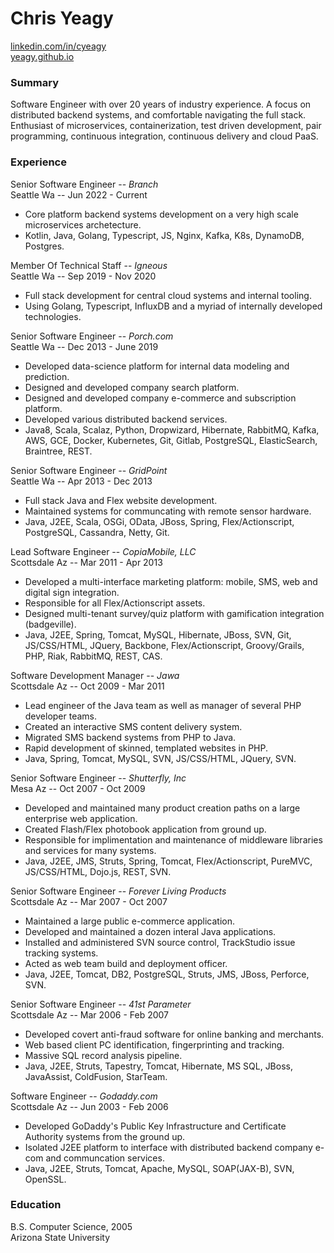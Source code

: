 # Chris Yeagy
[linkedin.com/in/cyeagy](https://www.linkedin.com/in/cyeagy)  
[yeagy.github.io](https://yeagy.github.io)

### Summary
Software Engineer with over 20 years of industry experience. A focus on distributed backend systems, and comfortable navigating the full stack.  
Enthusiast of microservices, containerization, test driven development, pair programming, continuous integration, continuous delivery and cloud PaaS.

### Experience
Senior Software Engineer -- _Branch_  
Seattle Wa -- Jun 2022 - Current
* Core platform backend systems development on a very high scale microservices archetecture.
* Kotlin, Java, Golang, Typescript, JS, Nginx, Kafka, K8s, DynamoDB, Postgres.

Member Of Technical Staff -- _Igneous_  
Seattle Wa -- Sep 2019 - Nov 2020
* Full stack development for central cloud systems and internal tooling. 
* Using Golang, Typescript, InfluxDB and a myriad of internally developed technologies.

Senior Software Engineer -- _Porch.com_  
Seattle Wa -- Dec 2013 - June 2019
* Developed data-science platform for internal data modeling and prediction.
* Designed and developed company search platform.
* Designed and developed company e-commerce and subscription platform.
* Developed various distributed backend services.
* Java8, Scala, Scalaz, Python, Dropwizard, Hibernate, RabbitMQ, Kafka, AWS, GCE, Docker, Kubernetes, Git, Gitlab, PostgreSQL, ElasticSearch, Braintree, REST.

Senior Software Engineer -- _GridPoint_  
Seattle Wa -- Apr 2013 - Dec 2013
* Full stack Java and Flex website development.
* Maintained systems for communcating with remote sensor hardware.
* Java, J2EE, Scala, OSGi, OData, JBoss, Spring, Flex/Actionscript, PostgreSQL, Cassandra, Netty, Git.

Lead Software Engineer -- _CopiaMobile, LLC_  
Scottsdale Az -- Mar 2011 - Apr 2013
* Developed a multi-interface marketing platform: mobile, SMS, web and digital sign integration.
* Responsible for all Flex/Actionscript assets.
* Designed multi-tenant survey/quiz platform with gamification integration (badgeville).
* Java, J2EE, Spring, Tomcat, MySQL, Hibernate, JBoss, SVN, Git, JS/CSS/HTML, JQuery, Backbone, Flex/Actionscript, Groovy/Grails, PHP, Riak, RabbitMQ, REST, CAS.

Software Development Manager -- _Jawa_  
Scottsdale Az -- Oct 2009 - Mar 2011
* Lead engineer of the Java team as well as manager of several PHP developer teams.
* Created an interactive SMS content delivery system.
* Migrated SMS backend systems from PHP to Java.
* Rapid development of skinned, templated websites in PHP.
* Java, Spring, Tomcat, MySQL, SVN, JS/CSS/HTML, JQuery, SVN.

Senior Software Engineer -- _Shutterfly, Inc_  
Mesa Az -- Oct 2007 - Oct 2009
* Developed and maintained many product creation paths on a large enterprise web application.
* Created Flash/Flex photobook application from ground up.
* Responsible for implimentation and maintenance of middleware libraries and services for many systems.
* Java, J2EE, JMS, Struts, Spring, Tomcat, Flex/Actionscript, PureMVC, JS/CSS/HTML, Dojo.js, REST, SVN.

Senior Software Engineer -- _Forever Living Products_  
Scottsdale Az -- Mar 2007 - Oct 2007
* Maintained a large public e-commerce application.
* Developed and maintained a dozen interal Java applications.
* Installed and administered SVN source control, TrackStudio issue tracking systems.
* Acted as web team build and deployment officer.
* Java, J2EE, Tomcat, DB2, PostgreSQL, Struts, JMS, JBoss, Perforce, SVN.

Senior Software Engineer -- _41st Parameter_  
Scottsdale Az -- Mar 2006 - Feb 2007
* Developed covert anti-fraud software for online banking and merchants.
* Web based client PC identification, fingerprinting and tracking.
* Massive SQL record analysis pipeline.
* Java, J2EE, Struts, Tapestry, Tomcat, Hibernate, MS SQL, JBoss, JavaAssist, ColdFusion, StarTeam.

Software Engineer -- _Godaddy.com_  
Scottsdale Az -- Jun 2003 - Feb 2006
* Developed GoDaddy's Public Key Infrastructure and Certificate Authority systems from the ground up.
* Isolated J2EE platform to interface with distributed backend company e-com and communcation services.
* Java, J2EE, Struts, Tomcat, Apache, MySQL, SOAP(JAX-B), SVN, OpenSSL.

### Education
B.S. Computer Science, 2005  
Arizona State University
